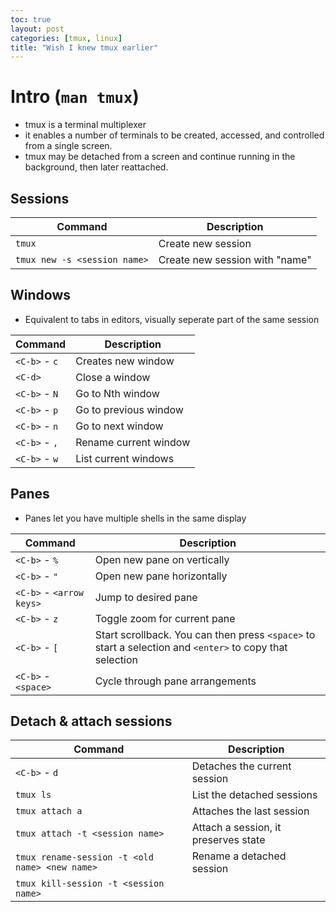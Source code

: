 ```yaml
---
toc: true
layout: post
categories: [tmux, linux]
title: "Wish I knew tmux earlier"
---
```


# Intro (```man tmux```)
- tmux is a terminal multiplexer
- it enables a number of terminals to be created, accessed, and controlled from a single screen.
- tmux may be detached from a screen and continue running in the background, then later reattached.

## Sessions

|Command | Description |
|--------|-------------|
|```tmux``` | Create new session |
|```tmux new -s <session name>``` | Create new session with "name"|

## Windows
- Equivalent to tabs in editors, visually seperate part of the same session

|Command | Description |
|--------|-------------|
|```<C-b>``` - ```c``` | Creates new window |
|```<C-d>``` | Close a window |
|```<C-b>``` - ```N``` | Go to Nth window |
|```<C-b>``` - ```p```| Go to previous window |
|```<C-b>``` - ```n```| Go to next window |
|```<C-b>``` - ```,```| Rename current window |
|```<C-b>``` - ```w```| List current windows |

## Panes
- Panes let you have multiple shells in the same display

|Command | Description |
|--------|-------------|
|```<C-b>``` - ```%``` | Open new pane on vertically |
|```<C-b>``` - ```"``` | Open new pane horizontally |
|```<C-b>``` - ```<arrow keys>``` | Jump to desired pane |
|```<C-b>``` - ```z``` | Toggle zoom for current pane |
|```<C-b>``` - ```[``` | Start scrollback. You can then press ```<space>``` to start a selection and ```<enter>``` to copy that selection |
|```<C-b>``` - ```<space>``` | Cycle through pane arrangements |


## Detach & attach sessions

|Command | Description |
|--------|-------------|
|```<C-b>``` - ```d```| Detaches the current session |
|```tmux ls``` | List the detached sessions |
|```tmux attach a``` | Attaches the last session |
|```tmux attach -t <session name>``` | Attach a session, it preserves state |
|```tmux rename-session -t <old name> <new name>``` | Rename a detached session |
|```tmux kill-session -t <session name>``` | 
